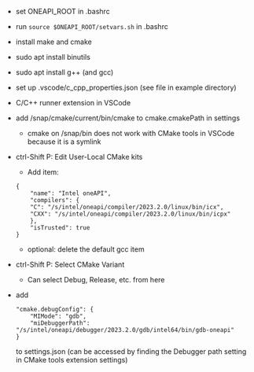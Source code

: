 

- set ONEAPI_ROOT in .bashrc
- run `source $ONEAPI_ROOT/setvars.sh` in .bashrc
- install make and cmake
- sudo apt install binutils
- sudo apt install g++ (and gcc)

- set up .vscode/c_cpp_properties.json (see file in example directory)

- C/C++ runner extension in VSCode

- add /snap/cmake/current/bin/cmake to cmake.cmakePath in settings
    - cmake on /snap/bin does not work with CMake tools in VSCode because it is a symlink
- ctrl-Shift P: Edit User-Local CMake kits
    - Add item:
    ```
    {
        "name": "Intel oneAPI",
        "compilers": {
        "C": "/s/intel/oneapi/compiler/2023.2.0/linux/bin/icx",
        "CXX": "/s/intel/oneapi/compiler/2023.2.0/linux/bin/icpx"
        },
        "isTrusted": true
    }
    ```
    - optional: delete the default gcc item
- ctrl-Shift P: Select CMake Variant
    - Can select Debug, Release, etc. from here
- add
    ```
    "cmake.debugConfig": {
        "MIMode": "gdb",
        "miDebuggerPath": "/s/intel/oneapi/debugger/2023.2.0/gdb/intel64/bin/gdb-oneapi"
    }
    ```
    to settings.json (can be accessed by finding the Debugger path setting in CMake tools extension settings)